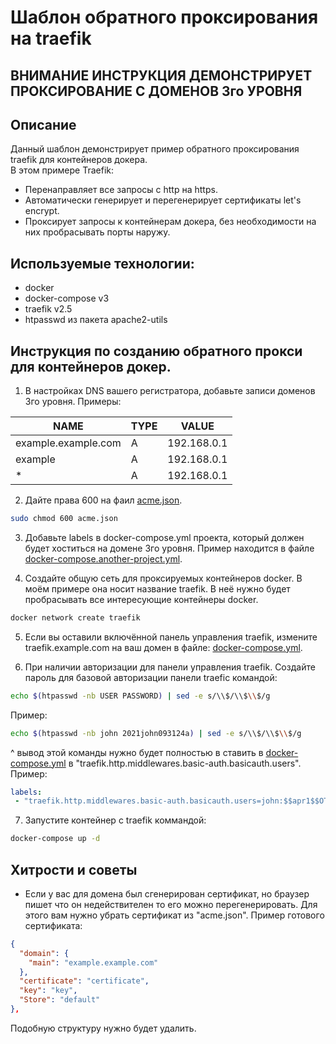 # Шаблон обратного проксирования на traefik
## ВНИМАНИЕ ИНСТРУКЦИЯ ДЕМОНСТРИРУЕТ ПРОКСИРОВАНИЕ С ДОМЕНОВ 3го УРОВНЯ
## Описание
Данный шаблон демонстрирует пример обратного проксирования traefik для контейнеров докера.  
В этом примере Traefik:
* Перенаправляет все запросы с http на https.
* Автоматически генерирует и перегенерирует сертификаты let's encrypt.
* Проксирует запросы к контейнерам докера, без необходимости на них пробрасывать порты наружу.

## Используемые технологии:
* docker
* docker-compose v3
* traefik v2.5
* htpasswd из пакета apache2-utils

## Инструкция по созданию обратного прокси для контейнеров докер.
1. В настройках DNS вашего регистратора, добавьте записи доменов 3го уровня. Примеры:  

| NAME | TYPE | VALUE |
| --- | --- | --- |
| example.example.com | A | 192.168.0.1 |
| example | A | 192.168.0.1 |
| * | A | 192.168.0.1 |

2. Дайте права 600 на фаил [acme.json](./acme.json).
```bash
sudo chmod 600 acme.json
```

3. Добавьте labels в docker-compose.yml проекта, который должен будет хоститься на домене 3го уровня. Пример находится в файле [docker-compose.another-project.yml](./docker-compose.another-project.yml).

4. Создайте общую сеть для проксируемых контейнеров docker. В моём примере она носит название traefik. В неё нужно будет пробрасывать все интересующие контейнеры docker.
```bash
docker network create traefik
```
5. Если вы оставили включённой панель управления traefik, измените traefik.example.com на ваш домен в файле: [docker-compose.yml](docker-compose.yml).

6. При наличии авторизации для панели управления traefik. Создайте пароль для базовой авторизации панели traefic командой:
```bash
echo $(htpasswd -nb USER PASSWORD) | sed -e s/\\$/\\$\\$/g
```
Пример:
```bash
echo $(htpasswd -nb john 2021john093124a) | sed -e s/\\$/\\$\\$/g
```
^ вывод этой команды нужно будет полностью в ставить в [docker-compose.yml](./docker-compose.yml) в "traefik.http.middlewares.basic-auth.basicauth.users".  
Пример:
```yml
labels:
 - "traefik.http.middlewares.basic-auth.basicauth.users=john:$$apr1$$OTx4Ge0E$$gSBhoiWdi90Z1ggNcLzn2/"
```

7. Запустите контейнер с traefik коммандой:
```bash
docker-compose up -d
```
## Хитрости и советы
* Если у вас для домена был сгенерирован сертификат, но браузер пишет что он недействителен то его можно перегенерировать. Для этого вам нужно убрать сертификат из "acme.json".
Пример готового сертификата:
```json
{
  "domain": {
    "main": "example.example.com"
  },
  "certificate": "certificate",
  "key": "key",
  "Store": "default"
},
```
Подобную структуру нужно будет удалить.
